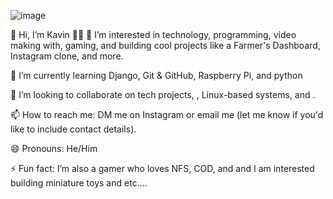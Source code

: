 ![image](https://github.com/user-attachments/assets/0fcc65d1-9379-4857-a153-7d2ceeea5d6f)


👋 Hi, I’m Kavin 👨‍💻
👀 I’m interested in technology, programming, video making with, gaming, and building cool projects like a Farmer's Dashboard, Instagram clone, and more.


🌱 I’m currently learning Django, Git & GitHub, Raspberry Pi, and python


💞️ I’m looking to collaborate on tech projects, , Linux-based systems, and .


📫 How to reach me: DM me on Instagram or email me (let me know if you'd like to include contact details).


😄 Pronouns: He/Him


⚡ Fun fact: I’m also a gamer who loves NFS, COD, and and I am interested building miniature toys and etc....
<!---
KavinsProjects/KavinsProjects is a ✨ special ✨ repository because its `README.md` (this file) appears on your GitHub profile.
You can click the Preview link to take a look at your changes.
--->
